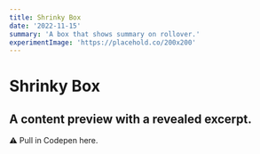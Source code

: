 ```yaml
---
title: Shrinky Box
date: '2022-11-15'
summary: 'A box that shows summary on rollover.'
experimentImage: 'https://placehold.co/200x200'
---
```


# Shrinky Box

## A content preview with a revealed excerpt.

:warning: Pull in Codepen here.

